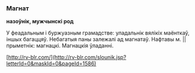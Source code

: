 ### Магнат
**назоўнік, мужчынскі род**

У феадальным і буржуазным грамадстве: уладальнік вялікіх маёнткаў, іншых багаццяў. Небагатыя паны залежалі ад магнатаў. Нафтавы м. || прыметнік: магнацкі. Магнацкія ўладанні.

<a rel="author">[http://rv-blr.com/](http://rv-blr.com/slounik.jsp?letterId=0&maskId=0&pageId=1586)</a>
